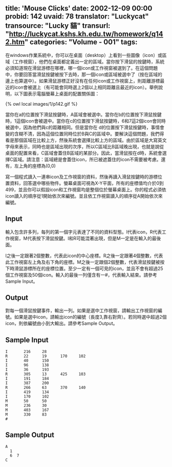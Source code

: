 title: 'Mouse Clicks'
date: 2002-12-09 00:00
probid: 142
uvaid: 78
translator: "Luckycat"
transource: "Lucky 貓"
transurl: "http://luckycat.kshs.kh.edu.tw/homework/q142.htm"
categories: "Volume - 001"
tags:
---

在windows作業系統中，你可以在桌面（desktop）上看到一些圖像（icon）或區域（工作視窗），他們在桌面都定義出一定的區域。當你按下滑鼠的按鍵時，系統必須知道現在滑鼠游標在哪裡，哪一個icon或工作視窗被選到了。在這個問題中，你要回答當滑鼠按鍵被按下去時，那一個icon或區域被選中了（按在區域的邊上也算選中）。如果滑鼠游標正好沒有在任何icon或工作視窗上，則距離游標最近的icon會被選上（有可能會同時選上2個以上相同距離且最近的icon）。舉例說明，以下圖表示電腦螢幕上桌面的配置關係圖：

{% owl local images/1/p142.gif %}

當你在a的位置按下滑鼠按鍵時，A區域會被選中。當你在b的位置按下滑鼠按鍵時，1這個icon會被選中。當你在c的位置按下滑鼠按鍵時，6和7這2個icon會同時被選中，因為他們與c的距離相同。但是當你在 d的位置按下滑鼠按鍵時，事情會變的含糊不清，因為這個位置同時位於B與C的區域中。要解決這個問題，我們得看是那個區域在比較上方，然後系統會選擇比較上方的區域。由於區域是大寫英文字母來表示，同時也是區域出現的次序，所以C區域比B區域晚出現，也就是說從桌面的配置來看，C區域會蓋住B區域的某部分。因此，當滑鼠按在d時，系統會選擇C區域。請注意：區域總是會蓋住icon，所已被遮蓋住的icon不需要被考慮。還有，左上角的座標為(0,0)

寫一個程式讀入一連串icon及工作視窗的資料，然後再讀入滑鼠按鍵時的游標位置資料，回答選中哪些物件。螢幕桌面可視為X-Y平面，所有的座標值均介於0到499，並且你可以假設icon和工作視窗均是整個位於螢幕桌面上。你的程式必須依icon讀入的順序從1開始依次來編號。並且依工作視窗讀入的順序從A開始依次來編號。

<!-- more -->

## Input ##

輸入包含許多列，每列的第一個字元表達了不同的資料型態。I代表icon，R代表工作視窗，M代表按下滑鼠按鍵。I和R可能混著出現，但是M一定是在輸入的最後面。

I之後一定跟著2個整數，代表此icon的中心座標。R之後一定跟著4個整數，代表此工作視窗左上角及右下角的座標。M之後一定跟個2個整數，代表滑鼠按鍵被按下時滑鼠游標所在的座標位置。至少一定有一個可見的icon，並且不會有超過25個工作視窗及50個icon。輸入的最後一列僅含有一#，代表輸入結束。請參考Sample Input。

## Output ##

對每一個滑鼠按鍵事件，輸出一列。如果是選中工作視窗，請輸出工作視窗的編號。如果是選中icon，請輸出icon的編號（長度3,靠右對齊）。若同時選中超過2個icon，則依編號由小到大輸出。請參考Sample Output。

## Sample Input ##

	I       216     28
	R       22      19      170     102
	I       40      150
	I       96      138
	I       36      193
	R       305     13      425     103
	I       191     184
	I       387     200
	R       266     63      370     140
	I       419     134
	I       170     102
	M       50      50
	M       236     30
	M       403     167
	M       330     83
	#

## Sample Output ##

	A
	  1
	  6  7
	C